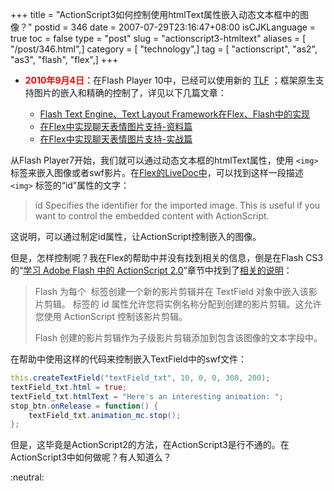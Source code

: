 +++
title = "ActionScript3如何控制使用htmlText属性嵌入动态文本框中的图像？"
postid = 346
date = 2007-07-29T23:16:47+08:00
isCJKLanguage = true
toc = false
type = "post"
slug = "actionscript3-htmltext"
aliases = [ "/post/346.html",]
category = [ "technology",]
tag = [ "actionscript", "as2", "as3", "flash", "flex",]
+++


- <span style="color: #ff0000;">**2010年9月4日：**</span>在Flash Player 10中，已经可以使用新的 [TLF](https://blog.zengrong.net/tag/tlf/) ；框架原生支持图片的嵌入和精确的控制了，详见以下几篇文章：

	- [Flash Text Engine、Text Layout Framework在Flex、Flash中的实现](https://blog.zengrong.net/post/770.html)
	- [在Flex中实现聊天表情图片支持-资料篇](https://blog.zengrong.net/post/721.html)
	- [在Flex中实现聊天表情图片支持-实战篇](https://blog.zengrong.net/post/810.html)


从Flash Player7开始，我们就可以通过动态文本框的htmlText属性，使用 `<img>` 标签来嵌入图像或者swf影片。在[Flex的LiveDoc中](http://livedocs.adobe.com/flex/201/html/textcontrols_060_10.html)，可以找到这样一段描述 `<img>` 标签的“id”属性的文字：

> id Specifies the identifier for the imported image. This is useful if
> you want to control the embedded content with ActionScript.

这说明，可以通过制定id属性，让ActionScript控制嵌入的图像。

但是，怎样控制呢？我在Flex的帮助中并没有找到相关的信息，倒是在Flash CS3的“[学习 Adobe Flash 中的 ActionScript 2.0](http://livedocs.adobe.com/flash/9.0_cn/main/Part3_Learning_AS2_1.html)”章节中找到了[相关的说明](http://livedocs.adobe.com/flash/9.0_cn/main/00000939.html)：<!--more-->

> Flash 为每个 <img alt></img> 标签创建一个新的影片剪辑并在 TextField
> 对象中嵌入该影片剪辑。<img alt></img> 标签的 id
> 属性允许您将实例名称分配到创建的影片剪辑。这允许您使用 ActionScript
> 控制该影片剪辑。
>
> Flash 创建的影片剪辑作为子级影片剪辑添加到包含该图像的文本字段中。

在帮助中使用这样的代码来控制嵌入TextField中的swf文件：

``` ActionScript
this.createTextField("textField_txt", 10, 0, 0, 300, 200);
textField_txt.html = true;
textField_txt.htmlText = "Here's an interesting animation: ";
stop_btn.onRelease = function() {
    textField_txt.animation_mc.stop();
};
```

但是，这毕竟是ActionScript2的方法，在ActionScript3是行不通的。在ActionScript3中如何做呢？有人知道么？

:neutral:

